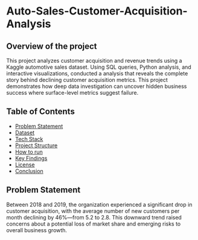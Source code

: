 # Auto-Sales-Customer-Acquisition-Analysis

## Overview of the project 

This project analyzes customer acquisition and revenue trends using a Kaggle automotive sales dataset. Using SQL queries, Python analysis, and interactive visualizations, conducted a analysis that reveals the complete story behind declining customer acquisition metrics. This project demonstrates how deep data investigation can uncover hidden business success where surface-level metrics suggest failure.

## Table of Contents 
* [Problem Statement](#Problem_Statement)
* [Dataset]()
* [Tech Stack]()
* [Project Structure]()
* [How to run]()
* [Key Findings]()
* [License]()
* [Conclusion]()

## Problem Statement 

Between 2018 and 2019, the organization experienced a significant drop in customer acquisition, with the average number of new customers per month declining by 46%—from 5.2 to 2.8. This downward trend raised concerns about a potential loss of market share and emerging risks to overall business growth.
